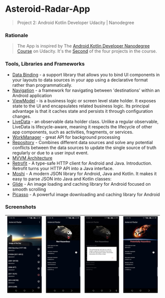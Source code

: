 # Asteroid-Radar-App
> Project 2: Android Kotlin Developer Udacity | Nanodegree

### Rationale
> The App is inspired by The [Android Kotlin Developer Nanodegree Course](https://www.udacity.com/enrollment/nd940/2.0.9) on Udacity.
> It's the [Second](https://github.com/udacity/nd940-android-kotlin-c2-starter/tree/master/starter) of the four projects in the course.

### Tools, Libraries and Frameworks
* [Data Binding](https://developer.android.com/topic/libraries/data-binding) - a support library that allows you to bind UI components in your layouts to data sources in your app using a declarative format rather than programmatically.
* [Navigation](https://developer.android.com/jetpack/androidx/releases/navigation) - a framework for navigating between 'destinations' within an Android application
* [ViewModel](https://developer.android.com/topic/libraries/architecture/viewmodel) -  is a business logic or screen level state holder. It exposes state to the UI and encapsulates related business logic. Its principal advantage is that it caches state and persists it through configuration changes.
* [LiveData](https://developer.android.com/topic/libraries/architecture/livedata) - an observable data holder class. Unlike a regular observable, LiveData is lifecycle-aware, meaning it respects the lifecycle of other app components, such as activities, fragments, or services.
* [WorkManager](https://developer.android.com/develop/background-work/background-tasks/persistent/getting-started) - great API for background processing
* [Repository](https://developer.android.com/topic/architecture/data-layer#:~:text=Repositories%20combine%20different%20data%20sources,have%20different%20sources%20of%20truth.) - Combines different data sources and solve any potential conflicts between the data sources to update the single source of truth regularly or due to a user input event.
* [MVVM Architecture](https://www.digitalocean.com/community/tutorials/android-mvvm-design-pattern) 
* [Retrofit](https://square.github.io/retrofit/) - A type-safe HTTP client for Android and Java. Introduction. Retrofit turns your HTTP API into a Java interface.
* [Moshi](https://github.com/square/moshi) -   A modern JSON library for Android, Java and Kotlin. It makes it easy to parse JSON into Java and Kotlin classes:
* [Glide](https://github.com/bumptech/glide) - An image loading and caching library for Android focused on smooth scrolling
* [Picasso](https://square.github.io/picasso/) - A powerful image downloading and caching library for Android

### Screenshots
| <img src="screenshots/1.jpeg" width=280/> | <img src="screenshots/2.jpeg" width=280/> | <img src="screenshots/3.jpeg" width=280/> | <img src="screenshots/4.jpeg" width=280/> |
|:-----------------------------------------:|:-----------------------------------------:|:-----------------------------------------:|:-----------------------------------------:|

